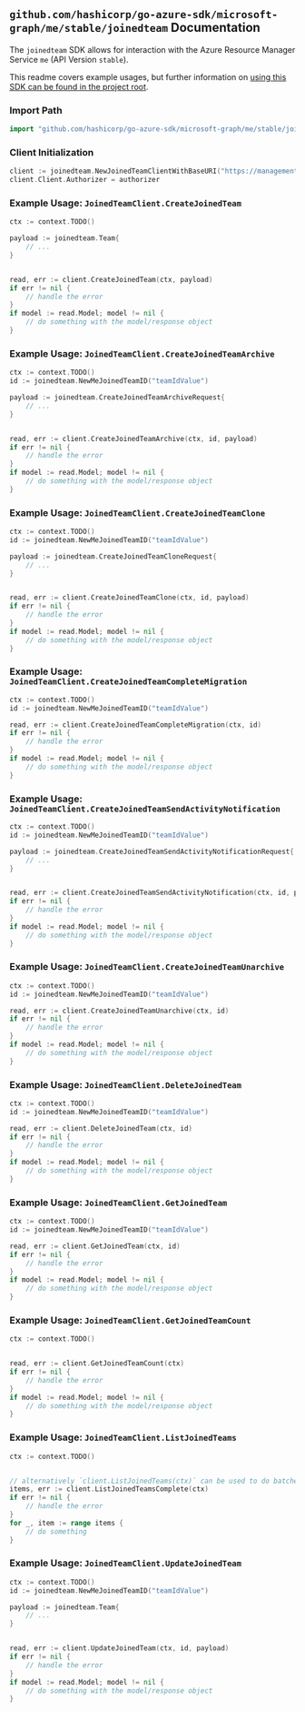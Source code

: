 
## `github.com/hashicorp/go-azure-sdk/microsoft-graph/me/stable/joinedteam` Documentation

The `joinedteam` SDK allows for interaction with the Azure Resource Manager Service `me` (API Version `stable`).

This readme covers example usages, but further information on [using this SDK can be found in the project root](https://github.com/hashicorp/go-azure-sdk/tree/main/docs).

### Import Path

```go
import "github.com/hashicorp/go-azure-sdk/microsoft-graph/me/stable/joinedteam"
```


### Client Initialization

```go
client := joinedteam.NewJoinedTeamClientWithBaseURI("https://management.azure.com")
client.Client.Authorizer = authorizer
```


### Example Usage: `JoinedTeamClient.CreateJoinedTeam`

```go
ctx := context.TODO()

payload := joinedteam.Team{
	// ...
}


read, err := client.CreateJoinedTeam(ctx, payload)
if err != nil {
	// handle the error
}
if model := read.Model; model != nil {
	// do something with the model/response object
}
```


### Example Usage: `JoinedTeamClient.CreateJoinedTeamArchive`

```go
ctx := context.TODO()
id := joinedteam.NewMeJoinedTeamID("teamIdValue")

payload := joinedteam.CreateJoinedTeamArchiveRequest{
	// ...
}


read, err := client.CreateJoinedTeamArchive(ctx, id, payload)
if err != nil {
	// handle the error
}
if model := read.Model; model != nil {
	// do something with the model/response object
}
```


### Example Usage: `JoinedTeamClient.CreateJoinedTeamClone`

```go
ctx := context.TODO()
id := joinedteam.NewMeJoinedTeamID("teamIdValue")

payload := joinedteam.CreateJoinedTeamCloneRequest{
	// ...
}


read, err := client.CreateJoinedTeamClone(ctx, id, payload)
if err != nil {
	// handle the error
}
if model := read.Model; model != nil {
	// do something with the model/response object
}
```


### Example Usage: `JoinedTeamClient.CreateJoinedTeamCompleteMigration`

```go
ctx := context.TODO()
id := joinedteam.NewMeJoinedTeamID("teamIdValue")

read, err := client.CreateJoinedTeamCompleteMigration(ctx, id)
if err != nil {
	// handle the error
}
if model := read.Model; model != nil {
	// do something with the model/response object
}
```


### Example Usage: `JoinedTeamClient.CreateJoinedTeamSendActivityNotification`

```go
ctx := context.TODO()
id := joinedteam.NewMeJoinedTeamID("teamIdValue")

payload := joinedteam.CreateJoinedTeamSendActivityNotificationRequest{
	// ...
}


read, err := client.CreateJoinedTeamSendActivityNotification(ctx, id, payload)
if err != nil {
	// handle the error
}
if model := read.Model; model != nil {
	// do something with the model/response object
}
```


### Example Usage: `JoinedTeamClient.CreateJoinedTeamUnarchive`

```go
ctx := context.TODO()
id := joinedteam.NewMeJoinedTeamID("teamIdValue")

read, err := client.CreateJoinedTeamUnarchive(ctx, id)
if err != nil {
	// handle the error
}
if model := read.Model; model != nil {
	// do something with the model/response object
}
```


### Example Usage: `JoinedTeamClient.DeleteJoinedTeam`

```go
ctx := context.TODO()
id := joinedteam.NewMeJoinedTeamID("teamIdValue")

read, err := client.DeleteJoinedTeam(ctx, id)
if err != nil {
	// handle the error
}
if model := read.Model; model != nil {
	// do something with the model/response object
}
```


### Example Usage: `JoinedTeamClient.GetJoinedTeam`

```go
ctx := context.TODO()
id := joinedteam.NewMeJoinedTeamID("teamIdValue")

read, err := client.GetJoinedTeam(ctx, id)
if err != nil {
	// handle the error
}
if model := read.Model; model != nil {
	// do something with the model/response object
}
```


### Example Usage: `JoinedTeamClient.GetJoinedTeamCount`

```go
ctx := context.TODO()


read, err := client.GetJoinedTeamCount(ctx)
if err != nil {
	// handle the error
}
if model := read.Model; model != nil {
	// do something with the model/response object
}
```


### Example Usage: `JoinedTeamClient.ListJoinedTeams`

```go
ctx := context.TODO()


// alternatively `client.ListJoinedTeams(ctx)` can be used to do batched pagination
items, err := client.ListJoinedTeamsComplete(ctx)
if err != nil {
	// handle the error
}
for _, item := range items {
	// do something
}
```


### Example Usage: `JoinedTeamClient.UpdateJoinedTeam`

```go
ctx := context.TODO()
id := joinedteam.NewMeJoinedTeamID("teamIdValue")

payload := joinedteam.Team{
	// ...
}


read, err := client.UpdateJoinedTeam(ctx, id, payload)
if err != nil {
	// handle the error
}
if model := read.Model; model != nil {
	// do something with the model/response object
}
```
